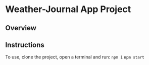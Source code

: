 # Weather-Journal App Project

## Overview


## Instructions
To use, clone the project, open a terminal and run:
`npm i`
`npm start`


